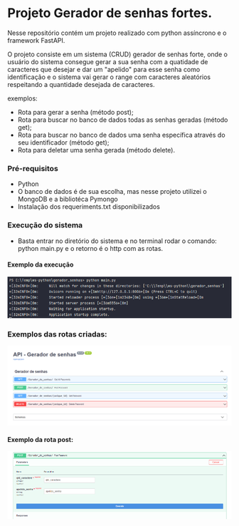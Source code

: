 # Projeto Gerador de senhas fortes.

Nesse repositório contém um projeto realizado com python assíncrono e o framework
FastAPI.

O projeto consiste em um sistema (CRUD) gerador de senhas forte, onde o usuário do sistema consegue gerar a sua senha 
com a quatidade de caracteres que desejar e dar um "apelido" para esse senha como identificação e o sistema vai gerar 
o range com caracteres aleatórios respeitando a quantidade desejada de caracteres.

exemplos:

- Rota para gerar a senha (método post);
- Rota para buscar no banco de dados todas as senhas geradas (método get);
- Rota para buscar no banco de dados uma senha específica através do seu identificador (método get);
- Rota para deletar uma senha gerada (método delete).

### Pré-requisitos

- Python
- O banco de dados é de sua escolha, mas nesse projeto utilizei o MongoDB e a bibliotéca Pymongo
- Instalação dos requeriments.txt disponibilizados

### Execução do sistema

- Basta entrar no diretório do sistema e no terminal rodar o comando: python main.py
e o retorno é o http com as rotas.

#### Exemplo da execução

![Exemplo da execução](diversos/exemplo_execucao.PNG)

### Exemplos das rotas criadas:

![Todas as rotas](diversos/senhas.PNG)

#### Exemplo da rota post:

![Exemplo rota (post)](diversos/post.PNG)


